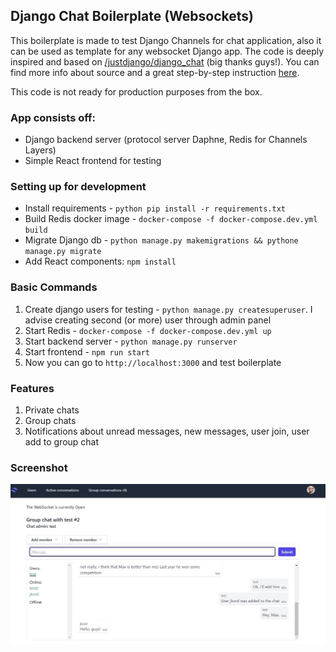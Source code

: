 ## Django Chat Boilerplate (Websockets)

This boilerplate is made to test Django Channels for chat application, also it can be used as template for any websocket Django app.
The code is deeply inspired and based on [/justdjango/django_chat](https://github.com/justdjango/django_chat) (big thanks guys!). You can find more info about source and a great step-by-step instruction [here](https://justdjango.com/blog/chat-app-django-channels). 

This code is not ready for production purposes from the box.

### App consists off:

- Django backend server (protocol server Daphne, Redis for Channels Layers)
- Simple React frontend for testing

### Setting up for development

- Install requirements - `python pip install -r requirements.txt`
- Build Redis docker image - `docker-compose -f docker-compose.dev.yml build`
- Migrate Django db - `python manage.py makemigrations && pythone manage.py migrate`
- Add React components: `npm install`


### Basic Commands

1. Create django users for testing - `python manage.py createsuperuser`. 
I advise creating second (or more) user through admin panel
2. Start Redis - `docker-compose -f docker-compose.dev.yml up`
3. Start backend server - `python manage.py runserver`
3. Start frontend - `npm run start`
4. Now you can go to `http://localhost:3000` and test boilerplate

### Features

1. Private chats
1. Group chats
1. Notifications about unread messages, new messages, user join, user add to group chat

### Screenshot

![alt text](screen1.jpg)